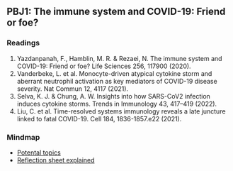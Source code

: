 ## PBJ1: The immune system and COVID-19: Friend or foe?

### Readings

1.	Yazdanpanah, F., Hamblin, M. R. & Rezaei, N. The immune system and COVID-19: Friend or foe? Life Sciences 256, 117900 (2020).
2.	Vanderbeke, L. et al. Monocyte-driven atypical cytokine storm and aberrant neutrophil activation as key mediators of COVID-19 disease severity. Nat Commun 12, 4117 (2021).
3.	Selva, K. J. & Chung, A. W. Insights into how SARS-CoV2 infection induces cytokine storms. Trends in Immunology 43, 417–419 (2022).
4.	Liu, C. et al. Time-resolved systems immunology reveals a late juncture linked to fatal COVID-19. Cell 184, 1836-1857.e22 (2021).

### Mindmap
- [Potental topics](https://gmhhope.github.io/fall-postbacc-journal-club-2022/mindmap/JC_topics/Topics%20explain/index.html)
- [Reflection sheet explained](https://gmhhope.github.io/fall-postbacc-journal-club-2022/mindmap/PBJ1/Reflection-sheet-explained/index.html)

